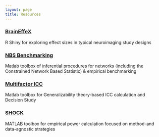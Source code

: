 ```yaml
---
layout: page
title: Resources
---
```


<h3><a href="https://neuroprismlab.shinyapps.io/braineffex/">BrainEffeX</a></h3>

R Shiny for exploring effect sizes in typical neuroimaging study designs

<h3><a href="https://github.com/SNeuroble/NBS_benchmarking">NBS Benchmarking</a></h3>

Matlab toolbox of inferential procedures for networks (including the Constrained Network Based Statistic) & empirical benchmarking

<h3><a href="https://github.com/SNeuroble/Multifactor_ICC">Multifactor ICC</a></h3>

Matlab toolbox for Generalizability theory-based ICC calculation and Decision Study

<h3><a href="https://github.com/neuroprismlab/SHOCK-Brain-Power-Calculator">SHOCK</a></h3>

MATLAB toolbox for empirical power calculation focused on method-and data-agnostic strategies
